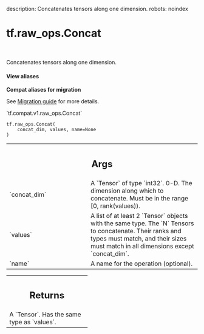 description: Concatenates tensors along one dimension.
robots: noindex

# tf.raw_ops.Concat

<!-- Insert buttons and diff -->

<table class="tfo-notebook-buttons tfo-api nocontent" align="left">

</table>



Concatenates tensors along one dimension.

<section class="expandable">
  <h4 class="showalways">View aliases</h4>
  <p>
<b>Compat aliases for migration</b>
<p>See
<a href="https://www.tensorflow.org/guide/migrate">Migration guide</a> for
more details.</p>
<p>`tf.compat.v1.raw_ops.Concat`</p>
</p>
</section>

<pre class="devsite-click-to-copy prettyprint lang-py tfo-signature-link">
<code>tf.raw_ops.Concat(
    concat_dim, values, name=None
)
</code></pre>



<!-- Placeholder for "Used in" -->


<!-- Tabular view -->
 <table class="responsive fixed orange">
<colgroup><col width="214px"><col></colgroup>
<tr><th colspan="2"><h2 class="add-link">Args</h2></th></tr>

<tr>
<td>
`concat_dim`
</td>
<td>
A `Tensor` of type `int32`.
0-D.  The dimension along which to concatenate.  Must be in the
range [0, rank(values)).
</td>
</tr><tr>
<td>
`values`
</td>
<td>
A list of at least 2 `Tensor` objects with the same type.
The `N` Tensors to concatenate. Their ranks and types must match,
and their sizes must match in all dimensions except `concat_dim`.
</td>
</tr><tr>
<td>
`name`
</td>
<td>
A name for the operation (optional).
</td>
</tr>
</table>



<!-- Tabular view -->
 <table class="responsive fixed orange">
<colgroup><col width="214px"><col></colgroup>
<tr><th colspan="2"><h2 class="add-link">Returns</h2></th></tr>
<tr class="alt">
<td colspan="2">
A `Tensor`. Has the same type as `values`.
</td>
</tr>

</table>

